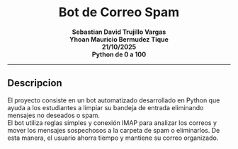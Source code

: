 <h1 align="center">Bot de Correo Spam</h1>
<p align="center">
<b>Sebastian David Trujillo Vargas<br>
  Yhoan Mauricio Bermudez Tique<br>
  21/10/2025<br>
  Python de 0 a 100 </b> 
</p><hr>
<h2>Descripcion</h2>
<p>El proyecto consiste en un bot automatizado desarrollado en Python que ayuda a los estudiantes a limpiar su bandeja de entrada eliminando mensajes 
no deseados o spam.<br>
El bot utiliza reglas simples y conexión IMAP para analizar los correos y mover los mensajes sospechosos a la carpeta de spam o eliminarlos. De esta manera, el usuario ahorra tiempo y mantiene su correo organizado. </p>

